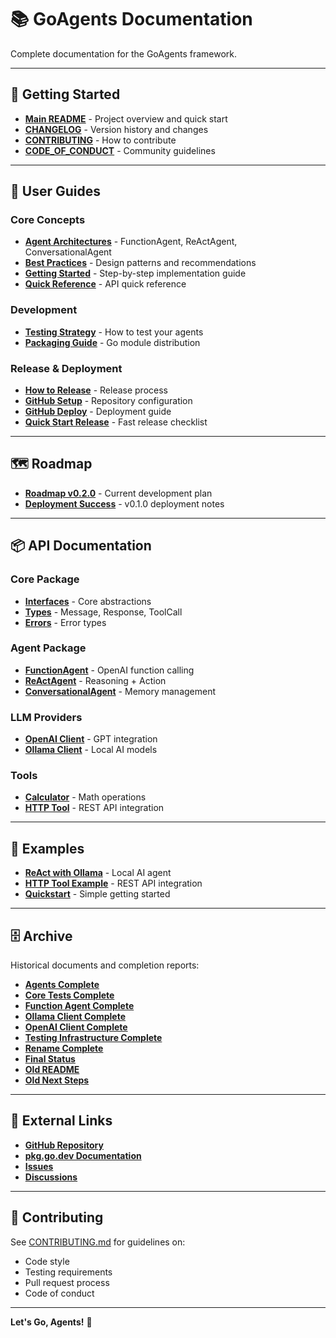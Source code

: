 # 📚 GoAgents Documentation

Complete documentation for the GoAgents framework.

---

## 🚀 Getting Started

- **[Main README](../README.md)** - Project overview and quick start
- **[CHANGELOG](../CHANGELOG.md)** - Version history and changes
- **[CONTRIBUTING](../CONTRIBUTING.md)** - How to contribute
- **[CODE_OF_CONDUCT](../CODE_OF_CONDUCT.md)** - Community guidelines

---

## 📖 User Guides

### Core Concepts
- **[Agent Architectures](guides/AGENT_ARCHITECTURES.md)** - FunctionAgent, ReActAgent, ConversationalAgent
- **[Best Practices](guides/BEST_PRACTICES.md)** - Design patterns and recommendations
- **[Getting Started](guides/GETTING_STARTED.md)** - Step-by-step implementation guide
- **[Quick Reference](guides/QUICK_REFERENCE.md)** - API quick reference

### Development
- **[Testing Strategy](guides/TESTING_STRATEGY.md)** - How to test your agents
- **[Packaging Guide](guides/PACKAGING_GUIDE.md)** - Go module distribution

### Release & Deployment
- **[How to Release](guides/HOW_TO_RELEASE.md)** - Release process
- **[GitHub Setup](guides/GITHUB_SETUP_GUIDE.md)** - Repository configuration
- **[GitHub Deploy](guides/GITHUB_DEPLOY_GUIDE.md)** - Deployment guide
- **[Quick Start Release](guides/QUICK_START_RELEASE.md)** - Fast release checklist

---

## 🗺️ Roadmap

- **[Roadmap v0.2.0](ROADMAP_v0.2.0.md)** - Current development plan
- **[Deployment Success](DEPLOYMENT_SUCCESS.md)** - v0.1.0 deployment notes

---

## 📦 API Documentation

### Core Package
- **[Interfaces](../core/interfaces.go)** - Core abstractions
- **[Types](../core/types.go)** - Message, Response, ToolCall
- **[Errors](../core/errors.go)** - Error types

### Agent Package
- **[FunctionAgent](../agent/function.go)** - OpenAI function calling
- **[ReActAgent](../agent/react.go)** - Reasoning + Action
- **[ConversationalAgent](../agent/conversational.go)** - Memory management

### LLM Providers
- **[OpenAI Client](../llm/openai/)** - GPT integration
- **[Ollama Client](../llm/ollama/)** - Local AI models

### Tools
- **[Calculator](../tools/calculator.go)** - Math operations
- **[HTTP Tool](../tools/http.go)** - REST API integration

---

## 📝 Examples

- **[ReAct with Ollama](../examples/react_ollama.go)** - Local AI agent
- **[HTTP Tool Example](../examples/http_tool/)** - REST API integration
- **[Quickstart](../examples/quickstart/)** - Simple getting started

---

## 🗄️ Archive

Historical documents and completion reports:

- **[Agents Complete](archive/AGENTS_COMPLETE_SUMMARY.md)**
- **[Core Tests Complete](archive/CORE_TESTS_COMPLETE.md)**
- **[Function Agent Complete](archive/FUNCTION_AGENT_COMPLETE.md)**
- **[Ollama Client Complete](archive/OLLAMA_CLIENT_COMPLETE.md)**
- **[OpenAI Client Complete](archive/OPENAI_CLIENT_COMPLETE.md)**
- **[Testing Infrastructure Complete](archive/TESTING_INFRASTRUCTURE_COMPLETE.md)**
- **[Rename Complete](archive/RENAME_COMPLETE.md)**
- **[Final Status](archive/FINAL_STATUS.md)**
- **[Old README](archive/README.old.md)**
- **[Old Next Steps](archive/NEXT_STEPS.md)**

---

## 🔗 External Links

- **[GitHub Repository](https://github.com/yashrahurikar23/goagents)**
- **[pkg.go.dev Documentation](https://pkg.go.dev/github.com/yashrahurikar23/goagents)**
- **[Issues](https://github.com/yashrahurikar23/goagents/issues)**
- **[Discussions](https://github.com/yashrahurikar23/goagents/discussions)**

---

## 🤝 Contributing

See [CONTRIBUTING.md](../CONTRIBUTING.md) for guidelines on:
- Code style
- Testing requirements
- Pull request process
- Code of conduct

---

**Let's Go, Agents!** 🚀
